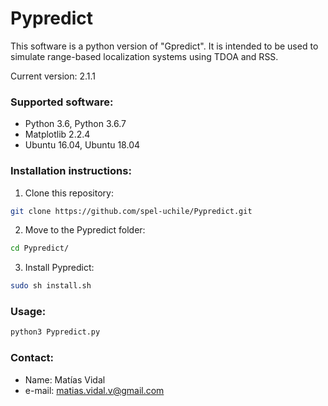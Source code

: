 # Pypredict

This software is a python version of "Gpredict". It is intended to be used to simulate range-based localization systems using TDOA and RSS.

Current version: 2.1.1

### Supported software:

* Python 3.6, Python 3.6.7
* Matplotlib 2.2.4
* Ubuntu 16.04, Ubuntu 18.04

### Installation instructions:

1. Clone this repository:
```bash
git clone https://github.com/spel-uchile/Pypredict.git
```
2. Move to the Pypredict folder:
```bash
cd Pypredict/
```
3. Install Pypredict:
```bash
sudo sh install.sh
```

### Usage:
```bash
python3 Pypredict.py
```

### Contact:

* Name: Matías Vidal
* e-mail: matias.vidal.v@gmail.com
